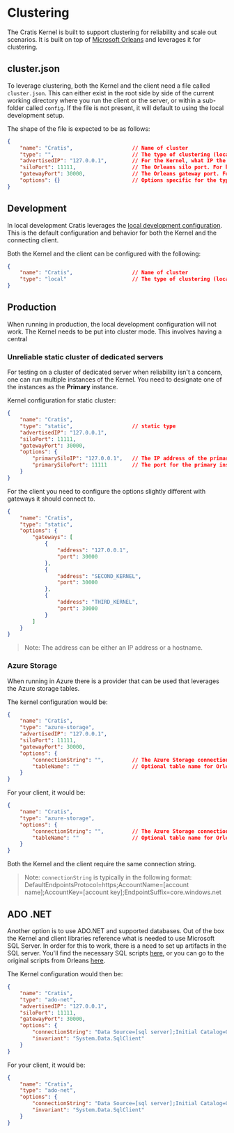 # Clustering

The Cratis Kernel is built to support clustering for reliability and scale out scenarios.
It is built on top of [Microsoft Orleans](https://docs.microsoft.com/en-us/dotnet/orleans/) and
leverages it for clustering.

## cluster.json

To leverage clustering, both the Kernel and the client need a file called `cluster.json`. This can either exist in the root side by side of the
current working directory where you run the client or the server, or within a sub-folder called `config`.
If the file is not present, it will default to using the local development setup.

The shape of the file is expected to be as follows:

```json
{
    "name": "Cratis",                   // Name of cluster
    "type": "",                         // The type of clustering (local, static, azure-storage, ado-net)
    "advertisedIP": "127.0.0.1",        // For the Kernel, what IP the specific instance is advertising
    "siloPort": 11111,                  // The Orleans silo port. For kernel this is what it exposes
    "gatewayPort": 30000,               // The Orleans gateway port. For kernel this is what it exposes, for client this is that it connects to
    "options": {}                       // Options specific for the type of cluster configuration configured
}
```

## Development

In local development Cratis leverages the [local development configuration](https://docs.microsoft.com/en-us/dotnet/orleans/host/configuration-guide/local-development-configuration).
This is the default configuration and behavior for both the Kernel and the connecting client.

Both the Kernel and the client can be configured with the following:

```json
{
    "name": "Cratis",                   // Name of cluster
    "type": "local"                     // The type of clustering (local, static, azure-storage, ado-net)
}
```

## Production

When running in production, the local development configuration will not work. The Kernel needs to be put
into cluster mode. This involves having a central

### Unreliable static cluster of dedicated servers

For testing on a cluster of dedicated server when reliability isn't a concern, one can run multiple instances
of the Kernel. You need to designate one of the instances as the **Primary** instance.

Kernel configuration for static cluster:

```json
{
    "name": "Cratis",
    "type": "static",                   // static type
    "advertisedIP": "127.0.0.1",
    "siloPort": 11111,
    "gatewayPort": 30000,
    "options": {
        "primarySiloIP": "127.0.0.1",   // The IP address of the primary instance
        "primarySiloPort": 11111        // The port for the primary instance
    }
}
```

For the client you need to configure the options slightly different with gateways it should connect to.

```json
{
    "name": "Cratis",
    "type": "static",
    "options": {
        "gateways": [
            {
                "address": "127.0.0.1",
                "port": 30000
            },
            {
                "address": "SECOND_KERNEL",
                "port": 30000
            },
            {
                "address": "THIRD_KERNEL",
                "port": 30000
            }
        ]
    }
}
```

> Note: The address can be either an IP address or a hostname.

### Azure Storage

When running in Azure there is a provider that can be used that leverages the Azure storage tables.

The kernel configuration would be:

```json
{
    "name": "Cratis",
    "type": "azure-storage",
    "advertisedIP": "127.0.0.1",
    "siloPort": 11111,
    "gatewayPort": 30000,
    "options": {
        "connectionString": "",         // The Azure Storage connection string found in the Azure portal
        "tableName": ""                 // Optional table name for Orleans instances - defaults to 'OrleansSiloInstances'
    }
}
```

For your client, it would be:

```json
{
    "name": "Cratis",
    "type": "azure-storage",
    "options": {
        "connectionString": "",         // The Azure Storage connection string found in the Azure portal
        "tableName": ""                 // Optional table name for Orleans instances - defaults to 'OrleansSiloInstances'
    }
}
```

Both the Kernel and the client require the same connection string.

> Note: `connectionString` is typically in the following format:
> DefaultEndpointsProtocol=https;AccountName=[account name];AccountKey=[account key];EndpointSuffix=core.windows.net

## ADO .NET

Another option is to use ADO.NET and supported databases. Out of the box the Kernel and client libraries reference what
is needed to use Microsoft SQL Server. In order for this to work, there is a need to set up artifacts in the SQL server.
You'll find the necessary SQL scripts [here](/Samples/Clustering/create-db.sql), or you can go to the original scripts
from Orleans [here](https://github.com/dotnet/orleans/tree/main/src/AdoNet).

The Kernel configuration would then be:

```json
{
    "name": "Cratis",
    "type": "ado-net",
    "advertisedIP": "127.0.0.1",
    "siloPort": 11111,
    "gatewayPort": 30000,
    "options": {
        "connectionString": "Data Source=[sql server];Initial Catalog=Orleans;User ID=[username];Password=[password];Pooling=False;Max Pool Size=200;MultipleActiveResultSets=True",
        "invariant": "System.Data.SqlClient"
    }
}
```

For your client, it would be:

```json
{
    "name": "Cratis",
    "type": "ado-net",
    "options": {
        "connectionString": "Data Source=[sql server];Initial Catalog=Orleans;User ID=[username];Password=[password];Pooling=False;Max Pool Size=200;MultipleActiveResultSets=True",
        "invariant": "System.Data.SqlClient"
    }
}
```
